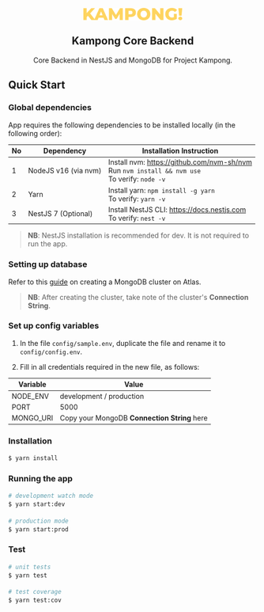 <p align="center">
 <img width="200px" src="public/assets/images/logo.png" align="center" alt="Kampong" />
 <h2 align="center">Kampong Core Backend</h2>
 <p align="center"> Core Backend in NestJS and MongoDB for Project Kampong.</p>
</p>

## Quick Start

### Global dependencies

App requires the following dependencies to be installed locally (in the following order):

| No  | Dependency           | Installation Instruction                                                                                   |
| --- | -------------------- | ---------------------------------------------------------------------------------------------------------- |
| 1   | NodeJS v16 (via nvm) | Install nvm: https://github.com/nvm-sh/nvm <br /> Run `nvm install && nvm use` <br /> To verify: `node -v` |
| 2   | Yarn                 | Install yarn: `npm install -g yarn` <br /> To verify: `yarn -v`                                            |
| 3   | NestJS 7 (Optional)  | Install NestJS CLI: https://docs.nestjs.com <br /> To verify: `nest -v`                                    |

> **NB**: NestJS installation is recommended for dev. It is not required to run the app.

### Setting up database

Refer to this [guide](https://docs.mongodb.com/drivers/node/master/quick-start/#create-a-mongodb-cluster) on creating a MongoDB cluster on Atlas.

> **NB**: After creating the cluster, take note of the cluster's **Connection String**.

### Set up config variables

1. In the file `config/sample.env`, duplicate the file and rename it to `config/config.env`.

2. Fill in all credentials required in the new file, as follows:

| Variable  | Value                                        |
| --------- | -------------------------------------------- |
| NODE_ENV  | development / production                     |
| PORT      | 5000                                         |
| MONGO_URI | Copy your MongoDB **Connection String** here |

### Installation

```bash
$ yarn install
```

### Running the app

```bash
# development watch mode
$ yarn start:dev

# production mode
$ yarn start:prod
```

### Test

```bash
# unit tests
$ yarn test

# test coverage
$ yarn test:cov
```
